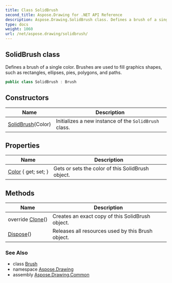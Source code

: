 ```yaml
---
title: Class SolidBrush
second_title: Aspose.Drawing for .NET API Reference
description: Aspose.Drawing.SolidBrush class. Defines a brush of a single color. Brushes are used to fill graphics shapes such as rectangles ellipses pies polygons and paths
type: docs
weight: 1060
url: /net/aspose.drawing/solidbrush/
---
```

## SolidBrush class

Defines a brush of a single color. Brushes are used to fill graphics shapes, such as rectangles, ellipses, pies, polygons, and paths.

```csharp
public class SolidBrush : Brush
```

## Constructors

| Name | Description |
| --- | --- |
| [SolidBrush](solidbrush/)(Color) | Initializes a new instance of the `SolidBrush` class. |

## Properties

| Name | Description |
| --- | --- |
| [Color](../../aspose.drawing/solidbrush/color/) { get; set; } | Gets or sets the color of this SolidBrush object. |

## Methods

| Name | Description |
| --- | --- |
| override [Clone](../../aspose.drawing/solidbrush/clone/)() | Creates an exact copy of this SolidBrush object. |
| [Dispose](../../aspose.drawing/brush/dispose/)() | Releases all resources used by this Brush object. |

### See Also

* class [Brush](../brush/)
* namespace [Aspose.Drawing](../../aspose.drawing/)
* assembly [Aspose.Drawing.Common](../../)


